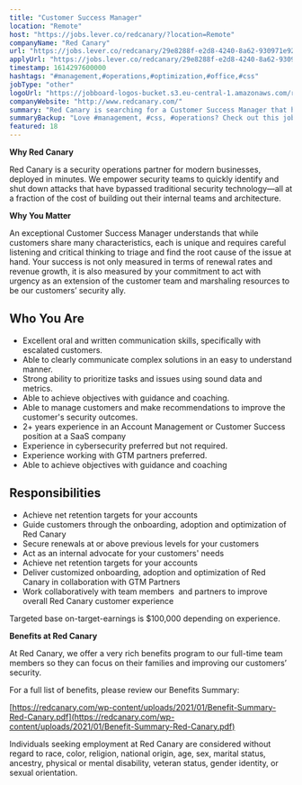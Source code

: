 ```yaml
---
title: "Customer Success Manager"
location: "Remote"
host: "https://jobs.lever.co/redcanary/?location=Remote"
companyName: "Red Canary"
url: "https://jobs.lever.co/redcanary/29e8288f-e2d8-4240-8a62-930971e924f7"
applyUrl: "https://jobs.lever.co/redcanary/29e8288f-e2d8-4240-8a62-930971e924f7/apply"
timestamp: 1614297600000
hashtags: "#management,#operations,#optimization,#office,#css"
jobType: "other"
logoUrl: "https://jobboard-logos-bucket.s3.eu-central-1.amazonaws.com/red-canary"
companyWebsite: "http://www.redcanary.com/"
summary: "Red Canary is searching for a Customer Success Manager that has 2+ years experience in an Account Management or Customer Success position at a SaaS company."
summaryBackup: "Love #management, #css, #operations? Check out this job post!"
featured: 18
---
```


**Why Red Canary**

Red Canary is a security operations partner for modern businesses, deployed in minutes. We empower security teams to quickly identify and shut down attacks that have bypassed traditional security technology—all at a fraction of the cost of building out their internal teams and architecture.

**Why You Matter**

An exceptional Customer Success Manager understands that while customers share many characteristics, each is unique and requires careful listening and critical thinking to triage and find the root cause of the issue at hand. Your success is not only measured in terms of renewal rates and revenue growth, it is also measured by your commitment to act with urgency as an extension of the customer team and marshaling resources to be our customers’ security ally.

## Who You Are

*   Excellent oral and written communication skills, specifically with escalated customers.  
*   Able to clearly communicate complex solutions in an easy to understand manner. 
*   Strong ability to prioritize tasks and issues using sound data and metrics.
*   Able to achieve objectives with guidance and coaching. 
*   Able to manage customers and make recommendations to improve the customer's security outcomes.
*   2+ years experience in an Account Management or Customer Success position at a SaaS company
*   Experience in cybersecurity preferred but not required.
*   Experience working with GTM partners preferred. 
*   Able to achieve objectives with guidance and coaching

## Responsibilities

*   Achieve net retention targets for your accounts
*   Guide customers through the onboarding, adoption and optimization of Red Canary
*   Secure renewals at or above previous levels for your customers
*   Act as an internal advocate for your customers' needs
*   Achieve net retention targets for your accounts
*   Deliver customized onboarding, adoption and optimization of Red Canary in collaboration with GTM Partners
*   Work collaboratively with team members  and partners to improve overall Red Canary customer experience

Targeted base on-target-earnings is $100,000 depending on experience.

**Benefits at Red Canary**

At Red Canary, we offer a very rich benefits program to our full-time team members so they can focus on their families and improving our customers’ security. 

For a full list of benefits, please review our Benefits Summary:

[https://redcanary.com/wp-content/uploads/2021/01/Benefit-Summary-Red-Canary.pdf](https://redcanary.com/wp-content/uploads/2021/01/Benefit-Summary-Red-Canary.pdf)

Individuals seeking employment at Red Canary are considered without regard to race, color, religion, national origin, age, sex, marital status, ancestry, physical or mental disability, veteran status, gender identity, or sexual orientation.
